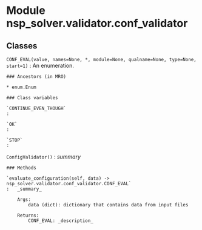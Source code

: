 Module nsp_solver.validator.conf_validator
==========================================

Classes
-------

`CONF_EVAL(value, names=None, *, module=None, qualname=None, type=None, start=1)`
:   An enumeration.

    ### Ancestors (in MRO)

    * enum.Enum

    ### Class variables

    `CONTINUE_EVEN_THOUGH`
    :

    `OK`
    :

    `STOP`
    :

`ConfigValidator()`
:   _summary_

    ### Methods

    `evaluate_configuration(self, data) ‑> nsp_solver.validator.conf_validator.CONF_EVAL`
    :   _summary_
        
        Args:
            data (dict): dictionary that contains data from input files
        
        Returns:
            CONF_EVAL: _description_